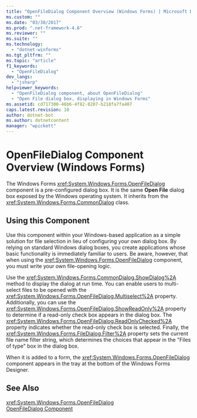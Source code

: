 ```yaml
---
title: "OpenFileDialog Component Overview (Windows Forms) | Microsoft Docs"
ms.custom: ""
ms.date: "03/30/2017"
ms.prod: ".net-framework-4.6"
ms.reviewer: ""
ms.suite: ""
ms.technology: 
  - "dotnet-winforms"
ms.tgt_pltfrm: ""
ms.topic: "article"
f1_keywords: 
  - "OpenFileDialog"
dev_langs: 
  - "jsharp"
helpviewer_keywords: 
  - "OpenFileDialog component, about OpenFileDialog"
  - "Open File dialog box, displaying in Windows Forms"
ms.assetid: cd717300-46b6-4f82-8207-b218fa7fa407
caps.latest.revision: 10
author: dotnet-bot
ms.author: dotnetcontent
manager: "wpickett"
---
```

# OpenFileDialog Component Overview (Windows Forms)
The Windows Forms <xref:System.Windows.Forms.OpenFileDialog> component is a pre-configured dialog box. It is the same **Open File** dialog box exposed by the Windows operating system. It inherits from the <xref:System.Windows.Forms.CommonDialog> class.  
  
## Using this Component  
 Use this component within your Windows-based application as a simple solution for file selection in lieu of configuring your own dialog box. By relying on standard Windows dialog boxes, you create applications whose basic functionality is immediately familiar to users. Be aware, however, that when using the <xref:System.Windows.Forms.OpenFileDialog> component, you must write your own file-opening logic.  
  
 Use the <xref:System.Windows.Forms.CommonDialog.ShowDialog%2A> method to display the dialog at run time. You can enable users to multi-select files to be opened with the <xref:System.Windows.Forms.OpenFileDialog.Multiselect%2A> property. Additionally, you can use the <xref:System.Windows.Forms.OpenFileDialog.ShowReadOnly%2A> property to determine if a read-only check box appears in the dialog box. The <xref:System.Windows.Forms.OpenFileDialog.ReadOnlyChecked%2A> property indicates whether the read-only check box is selected. Finally, the <xref:System.Windows.Forms.FileDialog.Filter%2A> property sets the current file name filter string, which determines the choices that appear in the "Files of type" box in the dialog box.  
  
 When it is added to a form, the <xref:System.Windows.Forms.OpenFileDialog> component appears in the tray at the bottom of the Windows Forms Designer.  
  
## See Also  
 <xref:System.Windows.Forms.OpenFileDialog>   
 [OpenFileDialog Component](../../../../docs/framework/winforms/controls/openfiledialog-component-windows-forms.md)